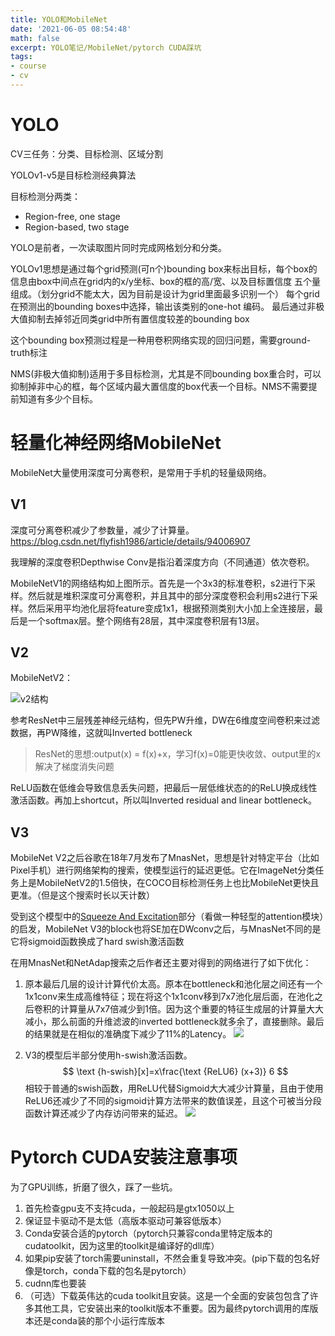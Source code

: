 ```yaml
---
title: YOLO和MobileNet
date: '2021-06-05 08:54:48'
math: false
excerpt: YOLO笔记/MobileNet/pytorch CUDA踩坑
tags:
- course
- cv
---
```


# YOLO

CV三任务：分类、目标检测、区域分割

YOLOv1-v5是目标检测经典算法

目标检测分两类：

- Region-free, one stage
- Region-based, two stage

YOLO是前者，一次读取图片同时完成网格划分和分类。

YOLOv1思想是通过每个grid预测(可n个)bounding box来标出目标，每个box的信息由box中间点在grid内的x/y坐标、box的框的高/宽、以及目标置信度 五个量组成。（划分grid不能太大，因为目前是设计为grid里面最多识别一个）
每个grid在预测出的bounding boxes中选择，输出该类别的one-hot 编码。
最后通过非极大值抑制去掉邻近同类grid中所有置信度较差的bounding box

这个bounding box预测过程是一种用卷积网络实现的回归问题，需要ground-truth标注

NMS(非极大值抑制)适用于多目标检测，尤其是不同bounding box重合时，可以抑制掉非中心的框，每个区域内最大置信度的box代表一个目标。NMS不需要提前知道有多少个目标。

# 轻量化神经网络MobileNet

MobileNet大量使用深度可分离卷积，是常用于手机的轻量级网络。

## V1

深度可分离卷积减少了参数量，减少了计算量。https://blog.csdn.net/flyfish1986/article/details/94006907

我理解的深度卷积Depthwise Conv是指沿着深度方向（不同通道）依次卷积。

MobileNetV1的网络结构如上图所示。首先是一个3x3的标准卷积，s2进行下采样。然后就是堆积深度可分离卷积，并且其中的部分深度卷积会利用s2进行下采样。然后采用平均池化层将feature变成1x1，根据预测类别大小加上全连接层，最后是一个softmax层。整个网络有28层，其中深度卷积层有13层。

## V2

MobileNetV2：

![v2结构](https://pic1.zhimg.com/80/v2-367f4025a0d45fc8e2769db6a119a530_1440w.jpg)

参考ResNet中三层残差神经元结构，但先PW升维，DW在6维度空间卷积来过滤数据，再PW降维，这就叫Inverted bottleneck

> ResNet的思想:output(x) = f(x)+x，学习f(x)=0能更快收敛、output里的x解决了梯度消失问题

ReLU函数在低维会导致信息丢失问题，把最后一层低维状态的的ReLU换成线性激活函数。再加上shortcut，所以叫Inverted residual and linear bottleneck。

## V3

MobileNet V2之后谷歌在18年7月发布了MnasNet，思想是针对特定平台（比如Pixel手机）进行网络架构的搜索，使模型运行的延迟更低。它在ImageNet分类任务上是MobileNetV2的1.5倍快，在COCO目标检测任务上也比MobileNet更快且更准。（但是这个搜索时长以天计数）

受到这个模型中的[Squeeze And Excitation](https://muzhan.blog.csdn.net/article/details/108523659)部分（看做一种轻型的attention模块）的启发，MobileNet V3的block也将SE加在DWconv之后，与MnasNet不同的是它将sigmoid函数换成了hard swish激活函数

在用MnasNet和NetAdap搜索之后作者还主要对得到的网络进行了如下优化：

1. 原本最后几层的设计计算代价太高。原本在bottleneck和池化层之间还有一个1x1conv来生成高维特征；现在将这个1x1conv移到7x7池化层后面，在池化之后卷积的计算量从7x7倍减少到1倍。因为这个重要的特征生成层的计算量大大减小，那么前面的升维滤波的inverted bottleneck就多余了，直接删除。最后的结果就是在相似的准确度下减少了11%的Latency。
   ![](https://img-blog.csdnimg.cn/20190606161948714.?x-oss-process=image/watermark,type_ZmFuZ3poZW5naGVpdGk,shadow_10,text_aHR0cHM6Ly9ibG9nLmNzZG4ubmV0L3dlaXhpbl80NDQ3NDcxOA==,size_16,color_FFFFFF,t_70)

2. V3的模型后半部分使用h-swish激活函数。
   $$
   \text {h-swish}[x]=x\frac{\text {ReLU6} (x+3)} 6
   $$
   相较于普通的swish函数，用ReLU代替Sigmoid大大减少计算量，且由于使用ReLU6还减少了不同的sigmoid计算方法带来的数值误差，且这个可被当分段函数计算还减少了内存访问带来的延迟。
   ![](https://img-blog.csdnimg.cn/2019060616204688.?x-oss-process=image/watermark,type_ZmFuZ3poZW5naGVpdGk,shadow_10,text_aHR0cHM6Ly9ibG9nLmNzZG4ubmV0L3dlaXhpbl80NDQ3NDcxOA==,size_16,color_FFFFFF,t_70)

# Pytorch CUDA安装注意事项

为了GPU训练，折磨了很久，踩了一些坑。

1. 首先检查gpu支不支持cuda，一般起码是gtx1050以上
2. 保证显卡驱动不是太低（高版本驱动可兼容低版本）
3. Conda安装合适的pytorch（pytorch只兼容conda里特定版本的cudatoolkit，因为这里的toolkit是编译好的dll库）
4. 如果pip安装了torch需要uninstall，不然会重复导致冲突。(pip下载的包名好像是torch，conda下载的包名是pytorch）
5. cudnn库也要装
6. （可选）下载英伟达的cuda toolkit且安装。这是一个全面的安装包包含了许多其他工具，它安装出来的toolkit版本不重要。因为最终pytorch调用的库版本还是conda装的那个小运行库版本